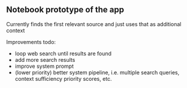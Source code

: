 ## Notebook prototype of the app

Currently finds the first relevant source and just uses that as additional context

Improvements todo:
- loop web search until results are found
- add more search results
- improve system prompt
- (lower priority) better system pipeline, i.e. multiple search queries, context sufficiency priority scores, etc.